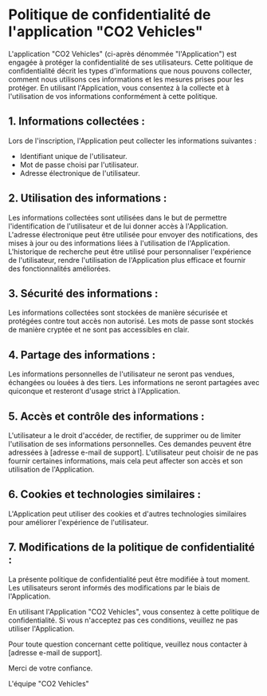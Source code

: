 # Politique de confidentialité de l'application "CO2 Vehicles"

L'application "CO2 Vehicles" (ci-après dénommée "l'Application") est engagée à protéger la confidentialité de ses utilisateurs. Cette politique de confidentialité décrit les types d'informations que nous pouvons collecter, comment nous utilisons ces informations et les mesures prises pour les protéger. En utilisant l'Application, vous consentez à la collecte et à l'utilisation de vos informations conformément à cette politique.

## 1. Informations collectées :

Lors de l'inscription, l'Application peut collecter les informations suivantes :
- Identifiant unique de l'utilisateur.
- Mot de passe choisi par l'utilisateur.
- Adresse électronique de l'utilisateur.

## 2. Utilisation des informations :

Les informations collectées sont utilisées dans le but de permettre l'identification de l'utilisateur et de lui donner accès à l'Application.
L'adresse électronique peut être utilisée pour envoyer des notifications, des mises à jour ou des informations liées à l'utilisation de l'Application.
L'historique de recherche peut être utilisé pour personnaliser l'expérience de l'utilisateur, rendre l'utilisation de l'Application plus efficace et fournir des fonctionnalités améliorées.

## 3. Sécurité des informations :

Les informations collectées sont stockées de manière sécurisée et protégées contre tout accès non autorisé.
Les mots de passe sont stockés de manière cryptée et ne sont pas accessibles en clair.

## 4. Partage des informations :

Les informations personnelles de l'utilisateur ne seront pas vendues, échangées ou louées à des tiers.
Les informations ne seront partagées avec quiconque et resteront d'usage strict à l'Application.

## 5. Accès et contrôle des informations :

L'utilisateur a le droit d'accéder, de rectifier, de supprimer ou de limiter l'utilisation de ses informations personnelles. Ces demandes peuvent être adressées à [adresse e-mail de support].
L'utilisateur peut choisir de ne pas fournir certaines informations, mais cela peut affecter son accès et son utilisation de l'Application.

## 6. Cookies et technologies similaires :

L'Application peut utiliser des cookies et d'autres technologies similaires pour améliorer l'expérience de l'utilisateur.

## 7. Modifications de la politique de confidentialité :

La présente politique de confidentialité peut être modifiée à tout moment. Les utilisateurs seront informés des modifications par le biais de l'Application.



En utilisant l'Application "CO2 Vehicles", vous consentez à cette politique de confidentialité. Si vous n'acceptez pas ces conditions, veuillez ne pas utiliser l'Application.

Pour toute question concernant cette politique, veuillez nous contacter à [adresse e-mail de support].

Merci de votre confiance.

L'équipe "CO2 Vehicles"
